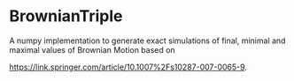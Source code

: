 # BrownianTriple
A numpy implementation to generate exact simulations of final, minimal and maximal values of Brownian Motion based on 

https://link.springer.com/article/10.1007%2Fs10287-007-0065-9.



